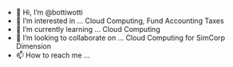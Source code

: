- 👋 Hi, I’m @bottiwotti
- 👀 I’m interested in ... Cloud Computing, Fund Accounting Taxes
- 🌱 I’m currently learning ... Cloud Computing
- 💞️ I’m looking to collaborate on ... Cloud Computing for SimCorp Dimension
- 📫 How to reach me ... 

<!---
bottiwotti/bottiwotti is a ✨ special ✨ repository because its `README.md` (this file) appears on your GitHub profile.
You can click the Preview link to take a look at your changes.
--->
